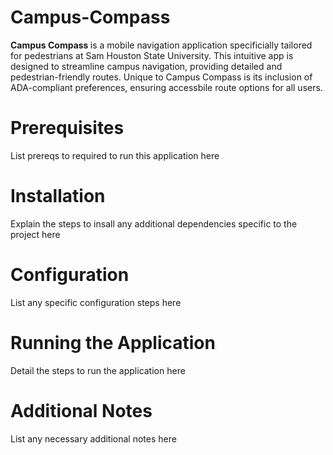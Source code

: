# Campus-Compass

<b> Campus Compass </b> is a mobile navigation application specificially tailored for pedestrians at Sam Houston State University. This intuitive app is designed to streamline campus navigation, providing detailed and pedestrian-friendly routes. Unique to Campus Compass is its inclusion of ADA-compliant preferences, ensuring accessbile route options for all users.

# Prerequisites

List prereqs to required to run this application here

# Installation

Explain the steps to insall any additional dependencies specific to the project here

# Configuration

List any specific configuration steps here

# Running the Application

Detail the steps to run the application here

# Additional Notes

List any necessary additional notes here
